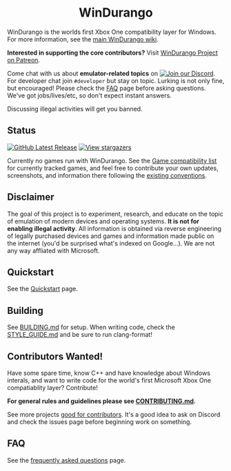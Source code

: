 <h1 align="center">WinDurango</h1>

WinDurango is the worlds first Xbox One compatibility layer for Windows.
For more information, see the
[main WinDurango wiki](https://github.com/WinDurango/WinDurango/wiki).

**Interested in supporting the core contributors?** Visit
[WinDurango Project on Patreon](https://www.patreon.com/WinDurango).

Come chat with us about **emulator-related topics** on [![Join our Discord](https://img.shields.io/discord/1280176159010848790?color=2c9510&label=WinDurango%20Discord&logo=Discord&logoColor=white)](https://discord.gg/mHN2BgH7MR).
For developer chat join `#developer` but stay on topic. Lurking is not only fine, but encouraged!
Please check the [FAQ](https://github.com/WinDurango/WinDurango/wiki/FAQ) page before asking questions.
We've got jobs/lives/etc, so don't expect instant answers.

Discussing illegal activities will get you banned.

## Status
[![GitHub Latest Release](https://img.shields.io/badge/Latest-Release-green)](https://github.com/WinDurango/WinDurango/releases)
[![View stargazers](https://img.shields.io/github/stars/WinDurango/WinDurango)](https://github.com/WinDurango/WinDurango/stargazers)

Currently no games run with WinDurango.
See the [Game compatibility list](https://github.com/WinDurango/WinDurango-game-compatibility/issues)
for currently tracked games, and feel free to contribute your own updates,
screenshots, and information there following the [existing conventions](https://github.com/WinDurango/WinDurango-game-compatibility/blob/main/README.md).

## Disclaimer

The goal of this project is to experiment, research, and educate on the topic
of emulation of modern devices and operating systems. **It is not for enabling
illegal activity**. All information is obtained via reverse engineering of
legally purchased devices and games and information made public on the internet
(you'd be surprised what's indexed on Google...). We are not any way affliated
with Microsoft.

## Quickstart

See the [Quickstart](https://github.com/WinDurango/WinDurango/wiki/Quickstart) page.

## Building

See [BUILDING.md](docs/BUILDING.md) for setup. 
When writing code, check the [STYLE_GUIDE.md](docs/STYLE_GUIDE.md)
and be sure to run clang-format!

## Contributors Wanted!

Have some spare time, know C++ and have knowledge about Windows interals, 
and want to write code for the world's first Microsoft Xbox One compatiablity layer?
Contribute! 

**For general rules and guidelines please see [CONTRIBUTING.md](docs/CONTRIBUTING.md).**

See more projects [good for contributors](https://github.com/WinDurango/WinDurango/labels/good%20first%20issue). 
It's a good idea to ask on Discord and check the issues page before beginning work on something.

## FAQ

See the [frequently asked questions](https://github.com/WinDurango/WinDurango/wiki/FAQ) page.
